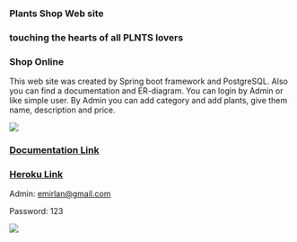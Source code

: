 ### Plants Shop Web site
### touching the hearts of all PLNTS lovers
### Shop Online

This web site was created by Spring boot framework and PostgreSQL. Also you can find a documentation and ER-diagram.
You can login by Admin or like simple user. By Admin you can add category and add plants, give them name, description and price.

![](https://im3.ezgif.com/tmp/ezgif-3-ba87d1c120.gif)

### [Documentation Link](https://app.swaggerhub.com/apis/None372/api-documentation/1.0)

### [Heroku Link](https://plantshop-web-final.herokuapp.com/)

Admin: emirlan@gmail.com

Password: 123

![](https://user-images.githubusercontent.com/81027613/171627028-d32770b0-ff28-4f7e-a979-d6d82e5a4fed.png)

